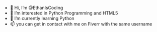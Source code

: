 - 👋 Hi, I’m @EthanIsCoding
- 👀 I’m interested in Python Programming and HTML5
- 🌱 I’m currently learning Python
- 📫 you can get in contact with me on Fiverr with the same username

<!---
EthanIsCoding/EthanIsCoding is a ✨ special ✨ repository because its `README.md` (this file) appears on your GitHub profile.
You can click the Preview link to take a look at your changes.
--->
